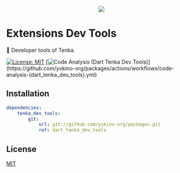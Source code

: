 <p align="center">
    <img src="https://github.com/yukino-org/media/blob/main/images/subbanners/gh-packages-banner.png?raw=true">
</p>

# Extensions Dev Tools

👷 Developer tools of Tenka.

[![License: MIT](https://img.shields.io/badge/License-MIT-yellow.svg)](https://opensource.org/licenses/MIT)
[![Code Analysis (Dart Tenka Dev Tools)](https://github.com/yukino-org/packages/actions/workflows/code-analysis-(dart_tenka_dev_tools).yml/badge.svg)](https://github.com/yukino-org/packages/actions/workflows/code-analysis-(dart_tenka_dev_tools).yml)

## Installation

```yaml
dependencies:
    tenka_dev_tools:
        git:
            url: git://github.com/yukino-org/packages.git
            ref: dart_tenka_dev_tools
```

## License

[MIT](./LICENSE)
